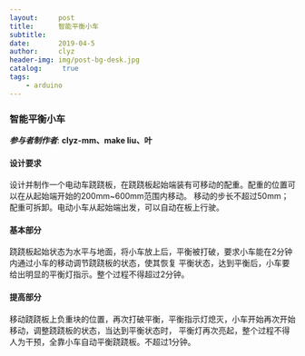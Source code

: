 ```yaml
---
layout:     post
title:      智能平衡小车
subtitle:   
date:       2019-04-5
author:     clyz
header-img: img/post-bg-desk.jpg
catalog: 	 true
tags:
    - arduino
---
```



### 智能平衡小车  

___参与者制作者___: __clyz-mm、make liu、叶__  

#### 设计要求  

   设计并制作一个电动车跷跷板，在跷跷板起始端装有可移动的配重。配重的位置可以在从起始端开始的200mm~600mm范围内移动。
   移动的步长不超过50mm；配重可拆卸。电动小车从起始端出发，可以自动在板上行驶。

#### 基本部分  
        
   跷跷板起始状态为水平与地面，将小车放上后，平衡被打破，要求小车能在2分钟内通过小车的移动调节跷跷板的状态，使其恢复
   平衡状态，达到平衡后，小车要给出明显的平衡灯指示。整个过程不得超过2分钟。
    
#### 提高部分

   移动跷跷板上负重块的位置，再次打破平衡，平衡指示灯熄灭，小车开始再次开始移动，调整跷跷板的状态，当达到平衡状态时，
   平衡灯再次亮起，整个过程不得人为干预，全靠小车自动平衡跷跷板。不超过1分钟。
        
